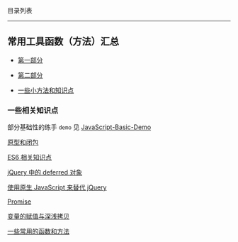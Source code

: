 目录列表

----

## 常用工具函数（方法）汇总

* [第一部分](https://github.com/hanekaoru/WebLearningNotes/blob/master/js/util/01.md)

* [第二部分](https://github.com/hanekaoru/WebLearningNotes/blob/master/js/util/02.md)

* [一些小方法和知识点](https://github.com/hanekaoru/WebLearningNotes/blob/master/js/util/03.md)


### 一些相关知识点

部分基础性的练手 `demo` 见 [JavaScript-Basic-Demo](https://github.com/hanekaoru/JavaScript-Basic-Demo)

[原型和闭包](https://github.com/hanekaoru/WebLearningNotes/blob/master/js/note/01.md)

[ES6 相关知识点](https://github.com/hanekaoru/WebLearningNotes/blob/master/js/note/02.md)

[jQuery 中的 deferred 对象](https://github.com/hanekaoru/WebLearningNotes/blob/master/js/note/03.md)

[使用原生 JavaScript 来替代 jQuery](https://github.com/hanekaoru/WebLearningNotes/blob/master/js/note/04.md)

[Promise](https://github.com/hanekaoru/WebLearningNotes/blob/master/js/note/05.md)

[变量的赋值与深浅拷贝](https://github.com/hanekaoru/WebLearningNotes/blob/master/js/note/06.md)

[一些常用的函数和方法](https://github.com/hanekaoru/WebLearningNotes/blob/master/js/note/07.md)
